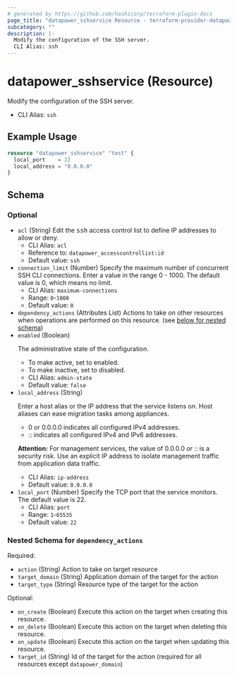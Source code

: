 ```yaml
---
# generated by https://github.com/hashicorp/terraform-plugin-docs
page_title: "datapower_sshservice Resource - terraform-provider-datapower"
subcategory: ""
description: |-
  Modify the configuration of the SSH server.
  CLI Alias: ssh
---
```


# datapower_sshservice (Resource)

Modify the configuration of the SSH server.
  - CLI Alias: `ssh`

## Example Usage

```terraform
resource "datapower_sshservice" "test" {
  local_port    = 22
  local_address = "0.0.0.0"
}
```

<!-- schema generated by tfplugindocs -->
## Schema

### Optional

- `acl` (String) Edit the <tt>ssh</tt> access control list to define IP addresses to allow or deny.
  - CLI Alias: `acl`
  - Reference to: `datapower_accesscontrollist:id`
  - Default value: `ssh`
- `connection_limit` (Number) Specify the maximum number of concurrent SSH CLI connections. Enter a value in the range 0 - 1000. The default value is 0, which means no limit.
  - CLI Alias: `maximum-connections`
  - Range: `0`-`1000`
  - Default value: `0`
- `dependency_actions` (Attributes List) Actions to take on other resources when operations are performed on this resource. (see [below for nested schema](#nestedatt--dependency_actions))
- `enabled` (Boolean) <p>The administrative state of the configuration.</p><ul><li>To make active, set to enabled.</li><li>To make inactive, set to disabled.</li></ul>
  - CLI Alias: `admin-state`
  - Default value: `false`
- `local_address` (String) <p>Enter a host alias or the IP address that the service listens on. Host aliases can ease migration tasks among appliances.</p><ul><li>0 or 0.0.0.0 indicates all configured IPv4 addresses.</li><li>:: indicates all configured IPv4 and IPv6 addresses.</li></ul><p><b>Attention:</b> For management services, the value of 0.0.0.0 or :: is a security risk. Use an explicit IP address to isolate management traffic from application data traffic.</p>
  - CLI Alias: `ip-address`
  - Default value: `0.0.0.0`
- `local_port` (Number) Specify the TCP port that the service monitors. The default value is 22.
  - CLI Alias: `port`
  - Range: `1`-`65535`
  - Default value: `22`

<a id="nestedatt--dependency_actions"></a>
### Nested Schema for `dependency_actions`

Required:

- `action` (String) Action to take on target resource
- `target_domain` (String) Application domain of the target for the action
- `target_type` (String) Resource type of the target for the action

Optional:

- `on_create` (Boolean) Execute this action on the target when creating this resource.
- `on_delete` (Boolean) Execute this action on the target when deleting this resource.
- `on_update` (Boolean) Execute this action on the target when updating this resource.
- `target_id` (String) Id of the target for the action (required for all resources except `datapower_domain`)
